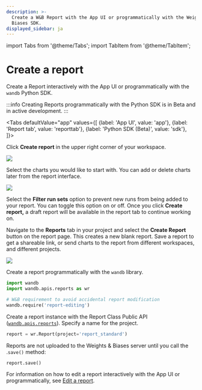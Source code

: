 ```yaml
---
description: >-
  Create a W&B Report with the App UI or programmatically with the Weights &
  Biases SDK.
displayed_sidebar: ja
---
```

import Tabs from '@theme/Tabs';
import TabItem from '@theme/TabItem';

# Create a report

<head>
  <title>Create a W&B Report</title>
</head>

Create a Report interactively with the App UI or programmatically with the `wandb` Python SDK.

:::info
Creating Reports programmatically with the Python SDK is in Beta and in active development.
:::

<Tabs
  defaultValue="app"
  values={[
    {label: 'App UI', value: 'app'},
    {label: 'Report tab', value: 'reporttab'},
    {label: 'Python SDK (Beta)', value: 'sdk'},
  ]}>
  <TabItem value="app">

Click **Create report** in the upper right corner of your workspace.

![](/images/reports/create_a_report_button.png)

Select the charts you would like to start with. You can add or delete charts later from the report interface.

![](/images/reports/create_a_report_modal.png)

Select the **Filter run sets** option to prevent new runs from being added to your report. You can toggle this option on or off. Once you click **Create report,** a draft report will be available in the report tab to continue working on.
  </TabItem>
  <TabItem value="reporttab">

Navigate to the **Reports** tab in your project and select the **Create Report** button on the report page. This creates a new blank report. Save a report to get a shareable link, or send charts to the report from different workspaces, and different projects.

![](/images/reports/create_report_button.png)
  </TabItem>
  <TabItem value="sdk">

Create a report programmatically with the `wandb` library.

```python
import wandb
import wandb.apis.reports as wr

# W&B requirement to avoid accidental report modification
wandb.require('report-editing')
```

Create a report instance with the Report Class Public API ([`wandb.apis.reports`](https://docs.wandb.ai/ref/python/public-api/api#reports)). Specify a name for the project.

```python
report = wr.Report(project='report_standard')
```

Reports are not uploaded to the Weights & Biases server until you call the .`save()` method:

```python
report.save()
```

For information on how to edit a report interactively with the App UI or programmatically, see [Edit a report](https://docs.wandb.ai/guides/reports/edit-a-report).
  </TabItem>
</Tabs>
